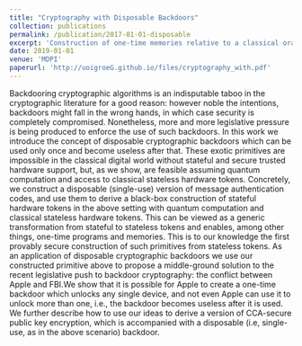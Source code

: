 ```yaml
---
title: "Cryptography with Disposable Backdoors"
collection: publications
permalink: /publication/2017-01-01-disposable
excerpt: 'Construction of one-time memories relative to a classical oracle.'
date: 2019-01-01
venue: 'MDPI'
paperurl: 'http://uoigroeG.github.io/files/cryptography_with.pdf'
---
```

Backdooring cryptographic algorithms is an indisputable taboo in the cryptographic literature for a
good reason: however noble the intentions, backdoors might fall in the wrong hands, in which case security
is completely compromised. Nonetheless, more and more legislative pressure is being produced to enforce
the use of such backdoors.
In this work we introduce the concept of disposable cryptographic backdoors which can be used only
once and become useless after that. These exotic primitives are impossible in the classical digital world
without stateful and secure trusted hardware support, but, as we show, are feasible assuming quantum
computation and access to classical stateless hardware tokens.
Concretely, we construct a disposable (single-use) version of message authentication codes, and use
them to derive a black-box construction of stateful hardware tokens in the above setting with quantum
computation and classical stateless hardware tokens. This can be viewed as a generic transformation from
stateful to stateless tokens and enables, among other things, one-time programs and memories. This is
to our knowledge the first provably secure construction of such primitives from stateless tokens.
As an application of disposable cryptographic backdoors we use our constructed primitive above to
propose a middle-ground solution to the recent legislative push to backdoor cryptography: the conflict
between Apple and FBI.We show that it is possible for Apple to create a one-time backdoor which unlocks
any single device, and not even Apple can use it to unlock more than one, i.e., the backdoor becomes
useless after it is used. We further describe how to use our ideas to derive a version of CCA-secure
public key encryption, which is accompanied with a disposable (i.e, single-use, as in the above scenario)
backdoor.
